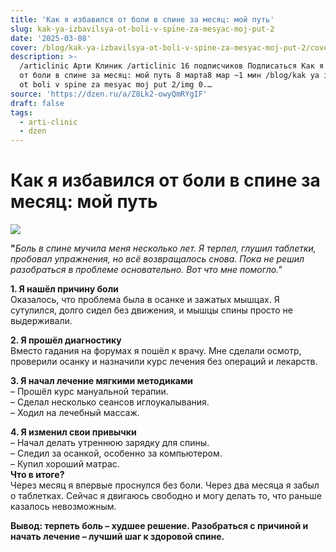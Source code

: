 ```yaml
---
title: 'Как я избавился от боли в спине за месяц: мой путь'
slug: kak-ya-izbavilsya-ot-boli-v-spine-za-mesyac-moj-put-2
date: '2025-03-08'
cover: /blog/kak-ya-izbavilsya-ot-boli-v-spine-za-mesyac-moj-put-2/cover.jpg
description: >-
  /articlinic Арти Клиник /articlinic 16 подписчиков Подписаться Как я избавился
  от боли в спине за месяц: мой путь 8 марта8 мар ~1 мин /blog/kak ya izbavilsya
  ot boli v spine za mesyac moj put 2/img 0.…
source: 'https://dzen.ru/a/Z8Lk2-owyQmRYgIF'
draft: false
tags:
  - arti-clinic
  - dzen
---
```


# Как я избавился от боли в спине за месяц: мой путь


![](/blog/kak-ya-izbavilsya-ot-boli-v-spine-za-mesyac-moj-put-2/img-0.jpg)

  
**"**_Боль в спине мучила меня несколько лет. Я терпел, глушил таблетки, пробовал упражнения, но всё возвращалось снова. Пока не решил разобраться в проблеме основательно. Вот что мне помогло."_  
  
**1\. Я нашёл причину боли**  
Оказалось, что проблема была в осанке и зажатых мышцах. Я сутулился, долго сидел без движения, и мышцы спины просто не выдерживали.  
  
**2\. Я прошёл диагностику**  
Вместо гадания на форумах я пошёл к врачу. Мне сделали осмотр, проверили осанку и назначили курс лечения без операций и лекарств.  
  
**3\. Я начал лечение мягкими методиками**  
– Прошёл курс мануальной терапии.  
– Сделал несколько сеансов иглоукалывания.  
– Ходил на лечебный массаж.  
  
**4\. Я изменил свои привычки**  
– Начал делать утреннюю зарядку для спины.  
– Следил за осанкой, особенно за компьютером.  
– Купил хороший матрас.  
**Что в итоге?**  
Через месяц я впервые проснулся без боли. Через два месяца я забыл о таблетках. Сейчас я двигаюсь свободно и могу делать то, что раньше казалось невозможным.  
  
**Вывод: терпеть боль – худшее решение. Разобраться с причиной и начать лечение – лучший шаг к здоровой спине.**